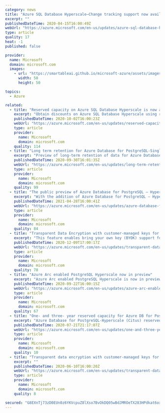 ```yaml
---
category: news
title: "Azure SQL Database Hyperscale—Change tracking support now available"
excerpt: ""
publishedDateTime: 2020-04-15T16:00:49Z
webUrl: "https://azure.microsoft.com/en-us/updates/azure-sql-database-hyperscale-change-tracking-support-now-available/"
type: article
quality: 17
heat: -1
published: false

provider:
  name: Microsoft
  domain: microsoft.com
  images:
    - url: "https://smartableai.github.io/microsoft-azure/assets/images/organizations/microsoft.com-50x50.jpg"
      width: 50
      height: 50

topics:
  - Azure

related:
  - title: "Reserved capacity on Azure SQL Database Hyperscale is now available"
    excerpt: "Obtain discounts on Azure SQL Database Hyperscale using reserved capacity."
    publishedDateTime: 2020-10-02T16:00:23Z
    webUrl: "https://azure.microsoft.com/en-us/updates/reserved-capacity-on-azure-sql-database-hyperscale-is-now-available/"
    type: article
    provider:
      name: Microsoft
      domain: microsoft.com
    quality: 114
  - title: "Long term retention for Azure Database for PostgreSQL-Single Server"
    excerpt: "Preview of long-term retention of data for Azure Database for PostgreSQL-Single Server is now available."
    publishedDateTime: 2020-09-30T16:01:35Z
    webUrl: "https://azure.microsoft.com/en-us/updates/long-term-retention-for-azure-database-for-postgresql-single-server/"
    type: article
    provider:
      name: Microsoft
      domain: microsoft.com
    quality: 99
  - title: "The public preview of Azure Database for PostgreSQL – Hyperscale (Citus) is available in new regions"
    excerpt: "With the addition of Azure Database for PostgreSQL – Hyperscale (Citus) preview to France Central and Switzerland North regions, you can now distribute your Postgres database to horizontally scale queries across multiple machines using sharding."
    publishedDateTime: 2021-04-28T16:00:41Z
    webUrl: "https://azure.microsoft.com/en-us/updates/azure-database-for-postgresql-hyperscale-new-regions/"
    type: article
    provider:
      name: Microsoft
      domain: microsoft.com
    quality: 84
  - title: "Transparent Data Encryption with customer-managed keys for SQL Database Hyperscale"
    excerpt: "This feature enables bring your own key (BYOK) support for data protection at rest, using Azure Key Vault, for Azure SQL Database Hyperscale customers. "
    publishedDateTime: 2020-12-09T17:00:17Z
    webUrl: "https://azure.microsoft.com/en-us/updates/transparent-data-encryption-with-customermanaged-keys-for-sql-database-hyperscale/"
    type: article
    provider:
      name: Microsoft
      domain: microsoft.com
    quality: 78
  - title: "Azure Arc enabled PostgreSQL Hyperscale now in preview"
    excerpt: "Azure Arc enabled PostgreSQL Hyperscale is now in preview, providing elastic scale with a unified hybrid management experience with or without a direct connection to the cloud. "
    publishedDateTime: 2020-09-22T16:00:15Z
    webUrl: "https://azure.microsoft.com/en-us/updates/azure-arc-enabled-postgresql-hyperscale-now-in-preview/"
    type: article
    provider:
      name: Microsoft
      domain: microsoft.com
    quality: 67
  - title: "One- and three- year reserved capacity for Azure DB for PostgreSQL-Hyperscale (Citus)"
    excerpt: "Azure Database for PostgreSQL-Hyperscale (Citus) reserved capacity is now available to reserve compute power for your existing and future Hyperscale (Citus) server groups. "
    publishedDateTime: 2020-07-21T21:17:07Z
    webUrl: "https://azure.microsoft.com/en-us/updates/one-and-three-year-reserved-capacity-for-azure-database-for-postgresqhyperscale-citus/"
    type: article
    provider:
      name: Microsoft
      domain: microsoft.com
    quality: 10
  - title: "Transparent data encryption with customer-managed keys for Azure SQL Database Hyperscale"
    excerpt: ""
    publishedDateTime: 2020-06-10T16:00:20Z
    webUrl: "https://azure.microsoft.com/en-us/updates/transparent-data-encryption-with-customermanaged-keys-for-azure-sql-database-hyperscale/"
    type: article
    provider:
      name: Microsoft
      domain: microsoft.com
    quality: 8

secured: "G8EXnTj73zD0EUn0z6YKVcpuZ8lXso7BvOkDQ05wBdJMROeTX283HPdkat6oxSGGkwwUAU4zPn83kAOEgIK5teyMHfM67E8FrvnvmC5+MF61GecXfuHGM3BCcP5fLskV88Id0GtsmC8lFGhBlpoWULDBM2936dwz9yh0DKL3/f+slOkesjtqurpVKwd7ym0DgN4tR2BhSVnva3QQctBXh4Y3MDe5EE6goJ11wRyiRPnhEoryHk0Ejy4nZOeyXnYglRkz4qvdl19ooPzgphJc9l1Ba4kJ4zIRaIVJxyVUc6VjlezP8bYkqirYdzik6LbHb9t0c4BVs/1pNsdC3VmYXA==;GpGY35i2PPhkcmzHcj8tng=="
---
```


